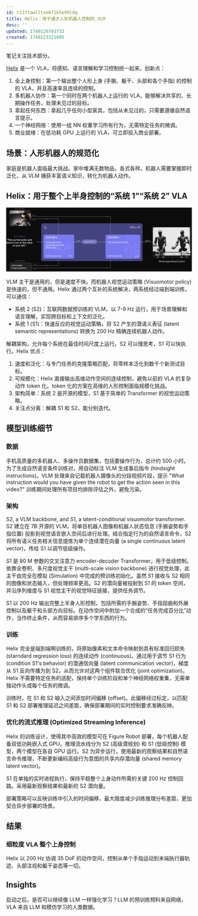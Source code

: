 ```yaml
---
id: c11ttawlltxe671k5e99ldq
title: Helix：用于通才人形机器人控制的_VLM
desc: ''
updated: 1740126703733
created: 1740123321005
---
```


笔记关注技术部分。

[Helix](https://www.figure.ai/news/helix) 是一个 VLA，将感知、语言理解和学习控制统一起来。创新点：
1. 全上身控制：第一个输出整个人形上身 (手腕、躯干、头部和各个手指) 的控制的 VLA，并且高速率且连续的控制。
2. 多机器人协作：第一个同时在两个机器人上运行的 VLA，能够解决共享的、长期操作任务，处理未见过的目标。
3. 拿起任何东西：拿起几乎任何小型家具，包括从未见过的，只需要遵循自然语言提示。
4. 一个神经网络：使用一组 NN 权重学习所有行为，无需特定任务的微调。
5. 商业就绪：在低功耗 GPU 上运行的 VLA，可立即投入商业部署。

## 场景：人形机器人的规范化
家庭是机器人面临最大挑战。家中堆满无数物品，各式各样。机器人需要掌握即时泛化，从 VLM 捕获丰富语义知识，转化为机器人动作。

## Helix：用于整个上半身控制的“系统 1”“系统 2” VLA

![s2_s1](assets/images/robotics.Helix：用于通才人形机器人控制的_VLM/s2_s1.png)

VLM 主干是通用的，但是速度不快。而机器人视觉运动策略 (Visuomotor policy) 是快速的，但不通用。Helix 通过两个互补的系统解决，两系统经过端到端训练，可以通信：
- 系统 2 (S2)：互联网数据预训练的 VLM，以 7-9 Hz 运行，用于场景理解和语言理解，实现跨目标和上下文的泛化。
- 系统 1 (S1)：快速反应的视觉运动策略，将 S2 产生的潜语义表征 (latent semantic representations) 转换为 200 Hz 精确连续机器人动作。

解耦架构，允许每个系统在最佳时间尺度上运行。S2 可以慢思考，S1 可以快执行。Helix 优点：
1. 速度和泛化：与专门任务的克隆策略匹配，将零样本泛化到数千个新测试目标。
2. 可规模化：Helix 直接输出高维动作空间的连续控制，避免以前的 VLA 的复杂动作 token 化。token 化的方案在高维的人形控制面临规模化挑战。
3. 架构简单：系统 2 是开源的模型，S1 基于简单的 Transformer 的视觉运动策略。
4. 关注点分离：解耦 S1 和 S2，能分别迭代。

## 模型训练细节
### 数据
手机高质量的多机器人、多操作员数据集，包括要操作行为，总计约 500 小时。为了生成自然语言条件训练对，用自动标注 VLM 生成事后指令 (hindsight instructions)。VLM 处理来自记载机器人摄像头的分段视频片段，提示 "What instruction would you have given the robot to get the action seen in this video?" 训练期间处理所有项目均排除评估之外，避免污染。

### 架构
S2, a VLM backbone, and S1, a latent-conditional visuomotor transformer. S2 建立在 7B 开源的 VLM，将单目机器人图像和机器人状态信息 (手腕姿势和手指位置) 投影到视觉语言嵌入空间后进行处理。结合指定行为的自然语言命令，S2 将所有语义任务相关信息提炼为单个连续潜在向量 (a single continuous latent vector)，传给 S1 以调节低级操作。

S1 是 80 M 参数的交叉注意力 encoder-decoder Transformer，用于低级控制。依靠全卷积、多尺度视觉主干 (multi-scale vision backbone) 进行视觉处理，此主干由完全在模拟 (Simulation) 中完成的预训练初始化。虽然 S1 接收与 S2 相同的图像和状态输入，但处理频率更高。S2 的潜向量被投射到 S1 的 token 空间，并沿序列维度与 S1 视觉主干的视觉特征链接，提供任务调节。

S1 以 200 Hz 输出完整上半身人形控制，包括所需的手腕姿势、手指屈曲和外展控制以及躯干和头部方向目标。在动作空间中附加一个合成的“任务完成百分比”动作，当作终止条件，从而容易排序多个学东西的行为。

### 训练
Helix 完全是端到端啊训练的，将原始像素和文本命令映射到具有标准回归损失 (starndard regression loss) 的连续动作 (continuous)。通过用于调节 S1 行为 (condition S1's behavior) 的潜通信向量 (latent communication vector)，梯度从 S1 反向传播为到 S2，从而允许对这两个组件联合优化 (joint optimization)。Helix 不需要特定任务的适配，保持单个训练阶段和单个神经网络权重集，无需单独动作头或每个任务的微调。

训练时，在 S1 和 S2 输入之间添加时间偏移 (offset)。此偏移经过标定，以匹配 S1 和 S2 部署推理延迟之间差距，确保部署期间的实时控制要求准确反映。

### 优化的流式推理 (Optimized Streaming Inference)
Helix 的训练设计，使得其中高效的模型可在 Figure Robot 部署，每个机器人配备双低功耗嵌入式 GPU。推理流水线分为 S2 (高级潜规划) 和 S1 (低级控制) 模型，两个模型在各自 GPU 运行。S2 为异步运行，使用最新的观察结果和自然语言命令推理，不断更新编码高级行为意图的共享内存潜向量 (shared memory latent vector)。

S1 在单独的实时进程执行，保持平稳整个上身动作所需的关键 200 Hz 控制回路。采用最新观察结果和最新的 S2 潜向量。

部署策略可以反映训练中引入的时间偏移，最大限度减少训练推理分布差距，更加契合异步部署的场景。

## 结果
### 细粒度 VLA 整个上身控制
Helix 以 200 Hz 协调 35 DoF 的动作空间，控制从单个手指运动到末端执行器轨迹、头部注视和躯干姿态等一切。

## Insights
启动之后，是否可以继续像 LLM 一样强化学习？LLM 的预训练预料来自网络，VLA 来自 LLM 和模仿学习的人类数据。